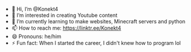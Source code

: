 - 👋 Hi, I’m @Konekt4
- 👀 I’m interested in creating Youtube content
- 🌱 I’m currently learning to make websites, Minecraft servers and python
- 📫 How to reach me: https://linktr.ee/Konekt4
- 😄 Pronouns: he/him
- ⚡ Fun fact: When I started the career, I didn't knew how to program lol
